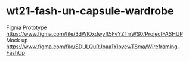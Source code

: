 # wt21-fash-un-capsule-wardrobe
Figma Prototype https://www.figma.com/file/3dWlQxdwyft5FvYZTrrWS0/ProjectFASHUP
Mock up https://www.figma.com/file/SDULQuRJoaa1YlpyewT8ma/Wireframing-FashUp
